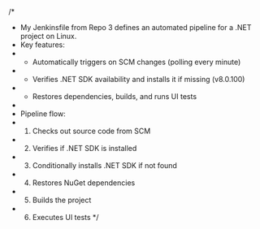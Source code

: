 /*
 * My Jenkinsfile from Repo 3 defines an automated pipeline for a .NET project on Linux.
 * Key features:
 * - Automatically triggers on SCM changes (polling every minute)
 * - Verifies .NET SDK availability and installs it if missing (v8.0.100)
 * - Restores dependencies, builds, and runs UI tests
 * 
 * Pipeline flow:
 * 1. Checks out source code from SCM
 * 2. Verifies if .NET SDK is installed
 * 3. Conditionally installs .NET SDK if not found
 * 4. Restores NuGet dependencies
 * 5. Builds the project
 * 6. Executes UI tests
 */
